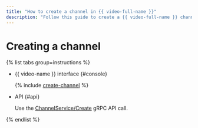 ```yaml
---
title: "How to create a channel in {{ video-full-name }}"
description: "Follow this guide to create a {{ video-full-name }} channel."
---
```


# Creating a channel

{% list tabs group=instructions %}

- {{ video-name }} interface {#console}

   {% include [create-channel](../../../_includes/video/create-channel.md) %}

- API {#api}

   Use the [ChannelService/Create](../../api-ref/grpc/channel_service.md#Create) gRPC API call.

{% endlist %}